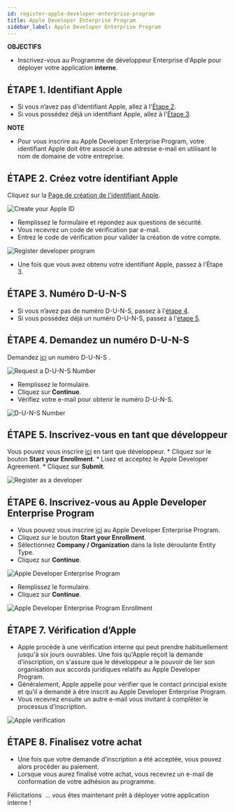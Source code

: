 ```yaml
---
id: register-apple-developer-enterprise-program
title: Apple Developer Enterprise Program
sidebar_label: Apple Developer Enterprise Program
---
```

<div class = "objectives"> 

**OBJECTIFS**

* Inscrivez-vous au Programme de développeur Enterprise d'Apple pour déployer votre application **interne**.</div> 

## ÉTAPE 1. Identifiant Apple

* Si vous n’avez pas d'identifiant Apple, allez à l'[Étape 2](#step-2-create-your-apple-id).
* Si vous possédez déjà un identifiant Apple, allez à l'[Étape 3](#step-3.-d-u-n-s-number).<div class = "tips"> 

**NOTE**

* Pour vous inscrire au Apple Developer Enterprise Program, votre identifiant Apple doit être associé à une adresse e-mail en utilisant le nom de domaine de votre entreprise.</div> 

## ÉTAPE 2. Créez votre identifiant Apple

Cliquez sur la [Page de création de l'identifiant Apple](https://appleid.apple.com/).

![Create your Apple ID](assets/deploy-in-house/Apple-ID-Creation-Page-4D-for-iOS.png)

* Remplissez le formulaire et répondez aux questions de sécurité.
* Vous recevrez un code de vérification par e-mail.
* Entrez le code de vérification pour valider la création de votre compte.

![Register developer program](assets/deploy-in-house/Register-developer-program-4D-for-iOS.png)

* Une fois que vous avez obtenu votre identifiant Apple, passez à l’Étape 3.

## ÉTAPE 3. Numéro D-U-N-S

* Si vous n’avez pas de numéro D-U-N-S, passez à l'[étape 4](#step-4-request-a-d-u-n-s-number).
* Si vous possédez déjà un numéro D-U-N-S, passez à l'[étape 5](#step-5-register-as-a-developer).

## ÉTAPE 4. Demandez un numéro D-U-N-S

Demandez [ici](https://developer.apple.com/enroll/duns-lookup/#/search) un numéro D-U-N-S .

![Request a D-U-N-S Number](assets/deploy-in-house/DUNS-Number-Organization-4D-for-iOS.png)

* Remplissez le formulaire.
* Cliquez sur **Continue**.
* Vérifiez votre e-mail pour obtenir le numéro D-U-N-S.

![D-U-N-S Number](assets/deploy-in-house/DUNS-Number-Apple-Mail_4D-for-iOS.png)

## ÉTAPE 5. Inscrivez-vous en tant que développeur

Vous pouvez vous inscrire [ici](https://developer.apple.com/programs/enterprise/enroll/) en tant que développeur. * Cliquez sur le bouton **Start your Enrollment**. * Lisez et acceptez le Apple Developer Agreement. * Cliquez sur **Submit**.

![Register as a developer](assets/deploy-in-house/Register-developer-4D-for-iOS.png)

## ÉTAPE 6. Inscrivez-vous au Apple Developer Enterprise Program

* Vous pouvez vous inscrire [ici](https://developer.apple.com/enroll/enterprise/) au Apple Developer Enterprise Program. 
* Cliquez sur le bouton **Start your Enrollment**.
* Sélectionnez **Company / Organization** dans la liste déroulante Entity Type.
* Cliquez sur **Continue**.

![Apple Developer Enterprise Program](assets/deploy-in-house/Apple-Developer-Enterprise-Program-4D-for-iOS.png)

* Remplissez le formulaire. 
* Cliquez sur **Continue**.

![Apple Developer Enterprise Program Enrollment](assets/deploy-in-house/Apple-Developer-Enterprise-Program-Enrollment-4D-for-iOS.png)

## ÉTAPE 7. Vérification d’Apple

* Apple procède à une vérification interne qui peut prendre habituellement jusqu'à six jours ouvrables. Une fois qu'Apple reçoit la demande d’inscription, on s'assure que le développeur a le pouvoir de lier son organisation aux accords juridiques relatifs au Apple Developer Program.
* Généralement, Apple appelle pour vérifier que le contact principal existe et qu'il a demandé à être inscrit au Apple Developer Enterprise Program.
* Vous recevrez ensuite un autre e-mail vous invitant à compléter le processus d’inscription.

![Apple verification](assets/deploy-in-house/Confirmation-email-Organisations-4D-for-iOS.png)

## ÉTAPE 8. Finalisez votre achat

* Une fois que votre demande d’inscription a été acceptée, vous pouvez alors procéder au paiement.
* Lorsque vous aurez finalisé votre achat, vous recevrez un e-mail de conformation de votre adhésion au programme.

Félicitations  ... vous êtes maintenant prêt à déployer votre application interne !